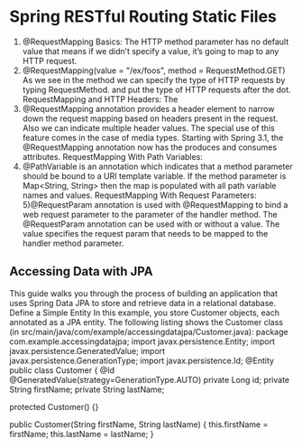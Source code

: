 # Spring RESTful Routing  Static Files
1) @RequestMapping Basics:
The HTTP method parameter has no default value that means if we didn’t specify a value, it’s going to map to any HTTP request.
2) @RequestMapping(value = "/ex/foos", method = RequestMethod.GET) As we see in the method we can specify the type of HTTP requests by typing RequestMethod. and put the type of HTTP requests after the dot.
RequestMapping and HTTP Headers:
The 
3) @RequestMapping annotation provides a header element to narrow down the request mapping based on headers present in the request. Also we can indicate multiple header values.
The special use of this feature comes in the case of media types.
Starting with Spring 3.1, the @RequestMapping annotation now has the produces and consumes attributes.
RequestMapping With Path Variables:
4) @PathVariable is an annotation which indicates that a method parameter should be bound to a URI template variable. If the method parameter is Map<String, String> then the map is populated with all path variable names and values.
RequestMapping With Request Parameters:
5)@RequestParam annotation is used with @RequestMapping to bind a web request parameter to the parameter of the handler method.
The @RequestParam annotation can be used with or without a value. The value specifies the request param that needs to be mapped to the handler method parameter.
## Accessing Data with JPA
This guide walks you through the process of building an application that uses Spring Data JPA to store and retrieve data in a relational database.
Define a Simple Entity
In this example, you store Customer objects, each annotated as a JPA entity. The following listing shows the Customer class (in src/main/java/com/example/accessingdatajpa/Customer.java):
package com.example.accessingdatajpa;
import javax.persistence.Entity;
import javax.persistence.GeneratedValue;
import javax.persistence.GenerationType;
import javax.persistence.Id;
@Entity
public class Customer {
  @Id
  @GeneratedValue(strategy=GenerationType.AUTO)
  private Long id;
  private String firstName;
  private String lastName;

  protected Customer() {}

  public Customer(String firstName, String lastName) {
    this.firstName = firstName;
    this.lastName = lastName;
  }
  